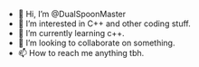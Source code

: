 - 👋 Hi, I’m @DualSpoonMaster
- 👀 I’m interested in C++ and other coding stuff.
- 🌱 I’m currently learning c++.
- 💞️ I’m looking to collaborate on something.
- 📫 How to reach me anything tbh.

<!---
DualSpoonMaster/DualSpoonMaster is a ✨ special ✨ repository because its `README.md` (this file) appears on your GitHub profile.
You can click the Preview link to take a look at your changes.
--->
